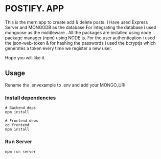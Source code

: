 # POSTIFY. APP

This is the mern app to create add & delete posts. I Have used Express Server and MONGODB as the database
For Integrating the database i used mongoose as the middleware .
All the packages are installed using node package manager (npm) using NODE.js.
For the user authentication i used the json-web-token 
& for hashing the passwords i used the bcryptjs which generates a token every time we register a new user.

Hope you will like it.


## Usage

Rename the .envexample to .env and add your MONGO_URI

### Install dependencies

```
# Backend deps
npm install

# Frontend deps
cd frontend
npm install
```

### Run Server

```
npm run server
```

